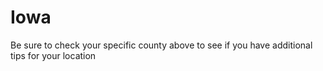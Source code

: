 # Iowa
Be sure to check your specific county above to see if you have additional tips for your location